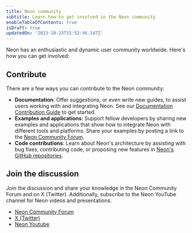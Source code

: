 ```yaml
---
title: Neon community
subtitle: Learn how to get involved in the Neon community
enableTableOfContents: true
isDraft: true
updatedOn: '2023-10-23T15:52:46.147Z'
---
```


Neon has an enthusiastic and dynamic user community worldwide. Here's how you can get involved:

## Contribute

There are a few ways you can contribute to the Neon community:

- **Documentation**: Offer suggestions, or even write new guides, to assist users working with and integrating Neon. See our [Documentation Contribution Guide](/docs/community/contribution-guide) to get started.
- **Examples and applications**: Support fellow developers by sharing new examples and applications that show how to integrate Neon with different tools and platforms. Share your examples by posting a link to the [Neon Community Forum](https://community.neon.tech/).
- **Code contributions**: Learn about Neon's architecture by assisting with bug fixes, contributing code, or proposing new features in [Neon's GitHub repositories](https://github.com/neondatabase).

## Join the discussion

Join the discussion and share your knowledge in the Neon Community Forum and on X (Twitter). Additionally, subscribe to the Neon YouTube channel for Neon videos and presentations.

- [Neon Community Forum](https://community.neon.tech/)
- [X (Twitter)](https://twitter.com/neondatabase)
- [Neon Youtube](https://www.youtube.com/@neondatabase)
